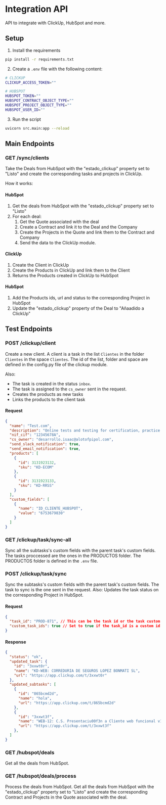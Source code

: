 # Integration API

API to integrate with ClickUp, HubSpot and more.

## Setup

1. Install the requirements

```bash
pip install -r requirements.txt
```

2. Create a `.env` file with the following content:

```bash
# CLICKUP
CLICKUP_ACCESS_TOKEN=""

# HUBSPOT
HUBSPOT_TOKEN=""
HUBSPOT_CONTRACT_OBJECT_TYPE=""
HUBSPOT_PROJECT_OBJECT_TYPE=""
HUBSPOT_USER_ID=""
```

3. Run the script

```bash
uvicorn src.main:app --reload
```

## Main Endpoints

### GET /sync/clients

Take the Deals from HubSpot with the "estado_clickup" property set to "Listo" and create the corresponding tasks and projects in ClickUp.

How it works:

#### HubSpot

1. Get the deals from HubSpot with the "estado_clickup" property set to "Listo"
2. For each deal:
   1. Get the Quote associated with the deal
   2. Create a Contract and link it to the Deal and the Company
   3. Create the Projects in the Quote and link them to the Contract and Company
   4. Send the data to the ClickUp module.

#### ClickUp

   1. Create the Client in ClickUp
   2. Create the Products in ClickUp and link them to the Client
   3. Returns the Products created in ClickUp to HubSpot

#### HubSpot

   1. Add the Products ids, url and status to the corresponding Project in HubSpot
   2. Update the "estado_clickup" property of the Deal to "Añaadido a ClickUp"

## Test Endpoints

### POST /clickup/client

Create a new client. A client is a task in the list `Clientes` in the folder `Clientes` in the space `Clientes`.
The id of the list, folder and space are defined in the config.py file of the clickup module.

Also:

- The task is created in the status `inbox`.
- The task is assigned to the `cs_owner` sent in the request.
- Creates the products as new tasks
- Links the products to the client task

#### Request

```json
{
  "name": "Test.com",
  "description": "Online tests and testing for certification, practice tests, test making tools, medical testing and more.",
  "nif_cif": "12345678A",
  "cs_owner": "desarrollo.isaac@alotofpipol.com",
  "send_slack_notification": true,
  "send_email_notification": true,
  "products": [
    {
      "id": 3131923132,
      "sku": "KD-ECOM"
    },
    {
      "id": 3131923133,
      "sku": "KD-RRSS"
    }
  ],
  "custom_fields": [
    {
      "name": "ID_CLIENTE_HUBSPOT",
      "value": "6753679830"
    }
  ]
}
```

### GET /clickup/task/sync-all

Sync all the subtasks's custom fields with the parent task's custom fields.
The tasks proccessed are the ones in the PRODUCTOS folder.
The PRODUCTOS folder is defined in the `.env` file.

### POST /clickup/task/sync

Sync the subtasks's custom fields with the parent task's custom fields.
The task to sync is the one sent in the request.
Also:
  Updates the task status on the corresponding Project in HubSpot.

#### Request

```json
{
  "task_id": "PROD-871", // This can be the task id or the task custom id
  "custom_task_ids": true // Set to true if the task_id is a custom id
}
```

#### Response

```json
{
  "status": "ok",
  "updated_task": {
    "id": "3xxwt0r",
    "name": "KD-WEB: CORREDURIA DE SEGUROS LOPEZ BONMATI SL",
    "url": "https://app.clickup.com/t/3xxwt0r"
  },
  "updated_subtasks": [
    {
      "id": "865bcmd2d",
      "name": "hola",
      "url": "https://app.clickup.com/t/865bcmd2d"
    },
    {
      "id": "3xxwt3f",
      "name": "WEB-12: C.S. Presentaciu00f3n a Cliente web funcional v1",
      "url": "https://app.clickup.com/t/3xxwt3f"
    },
  ]
}
```

### GET /hubspot/deals

Get all the deals from HubSpot.

### GET /hubspot/deals/process

Process the deals from HubSpot.
Get all the deals from HubSpot with the "estado_clickup" property set to "Listo" and create the corresponding Contract and Projects
in the Quote associated with the deal.